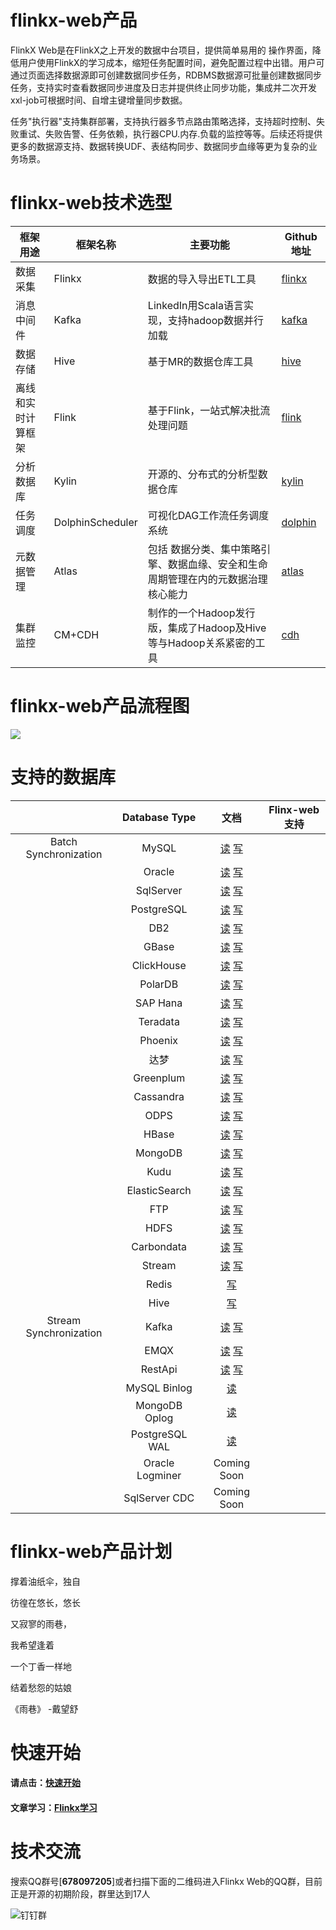 # flinkx-web产品

FlinkX Web是在FlinkX之上开发的数据中台项目，提供简单易用的 操作界面，降低用户使用FlinkX的学习成本，缩短任务配置时间，避免配置过程中出错。用户可通过页面选择数据源即可创建数据同步任务，RDBMS数据源可批量创建数据同步任务，支持实时查看数据同步进度及日志并提供终止同步功能，集成并二次开发xxl-job可根据时间、自增主键增量同步数据。  

任务"执行器"支持集群部署，支持执行器多节点路由策略选择，支持超时控制、失败重试、失败告警、任务依赖，执行器CPU.内存.负载的监控等等。后续还将提供更多的数据源支持、数据转换UDF、表结构同步、数据同步血缘等更为复杂的业务场景。

# flinkx-web技术选型

| 框架用途           | 框架名称         | 主要功能                                                     | Github地址                                                   |
| ------------------ | ---------------- | ------------------------------------------------------------ | ------------------------------------------------------------ |
| 数据采集           | Flinkx           | 数据的导入导出ETL工具                                        | [flinkx](  https://github.com/wxgzgl/flinkx  )               |
| 消息中间件         | Kafka            | LinkedIn用Scala语言实现，支持hadoop数据并行加载              | [kafka](https://github.com/apache/kafka)                     |
| 数据存储           | Hive             | 基于MR的数据仓库工具                                         | [hive](https://github.com/apache/hive)                       |
| 离线和实时计算框架 | Flink            | 基于Flink，一站式解决批流处理问题                            | [flink](https://github.com/apache/flink)                     |
| 分析数据库         | Kylin            | 开源的、分布式的分析型数据仓库                               | [kylin](https://github.com/apache/kylin)                     |
| 任务调度           | DolphinScheduler | 可视化DAG工作流任务调度系统                                  | [dolphin](https://github.com/apache/incubator-dolphinscheduler) |
| 元数据管理         | Atlas            | 包括 数据分类、集中策略引擎、数据血缘、安全和生命周期管理在内的元数据治理核心能力 | [atlas](http://atlas.apache.org/)                            |
| 集群监控           | CM+CDH           | 制作的一个Hadoop发行版，集成了Hadoop及Hive等与Hadoop关系紧密的工具 | [cdh](https://www.cloudera.com/products/open-source/apache-hadoop/key-cdh-components.html) |

# flinkx-web产品流程图

![](https://img2020.cnblogs.com/blog/622382/202008/622382-20200809112010690-444044896.png)





# 支持的数据库

|                        |  Database Type  |                             文档                             | Flinx-web支持 |
| :--------------------: | :-------------: | :----------------------------------------------------------: | ------------- |
| Batch Synchronization  |      MySQL      | [读](docs/offline/reader/mysqlreader.md)  [写](docs/offline/writer/mysqlwriter.md) |               |
|                        |     Oracle      | [读](docs/offline/reader/oraclereader.md)  [写](docs/offline/writer/oraclewriter.md) |               |
|                        |    SqlServer    | [读](docs/offline/reader/sqlserverreader.md)  [写](docs/offline/writer/sqlserverwriter.md) |               |
|                        |   PostgreSQL    | [读](docs/offline/reader/postgresqlreader.md)  [写](docs/offline/writer/postgresqlwriter.md) |               |
|                        |       DB2       | [读](docs/offline/reader/db2reader.md)  [写](docs/offline/writer/db2writer.md) |               |
|                        |      GBase      | [读](docs/offline/reader/gbasereader.md)  [写](docs/offline/writer/gbasewriter.md) |               |
|                        |   ClickHouse    | [读](docs/offline/reader/clickhousereader.md)  [写](docs/offline/writer/clickhousewriter.md) |               |
|                        |     PolarDB     | [读](docs/offline/reader/polardbreader.md)  [写](docs/offline/writer/polardbwriter.md) |               |
|                        |    SAP Hana     | [读](docs/offline/reader/saphanareader.md)  [写](docs/offline/writer/saphanawriter.md) |               |
|                        |    Teradata     | [读](docs/offline/reader/teradatareader.md)  [写](docs/offline/writer/teradatawriter.md) |               |
|                        |     Phoenix     | [读](docs/offline/reader/phoenixreader.md)  [写](docs/offline/writer/phoenixwriter.md) |               |
|                        |      达梦       | [读](docs/offline/reader/dmreader.md)  [写](docs/offline/writer/dmwriter.md) |               |
|                        |    Greenplum    | [读](docs/offline/reader/greenplumreader.md)  [写](docs/offline/writer/greenplumwriter.md) |               |
|                        |    Cassandra    | [读](docs/offline/reader/cassandrareader.md)  [写](docs/offline/writer/cassandrawriter.md) |               |
|                        |      ODPS       | [读](docs/offline/reader/odpsreader.md)  [写](docs/offline/writer/odpswriter.md) |               |
|                        |      HBase      | [读](docs/offline/reader/hbasereader.md)  [写](docs/offline/writer/hbasewriter.md) |               |
|                        |     MongoDB     | [读](docs/offline/reader/mongodbreader.md)  [写](docs/offline/writer/mongodbwriter.md) |               |
|                        |      Kudu       | [读](docs/offline/reader/kudureader.md)  [写](docs/offline/writer/kuduwriter.md) |               |
|                        |  ElasticSearch  | [读](docs/offline/reader/esreader.md)  [写](docs/offline/writer/eswriter.md) |               |
|                        |       FTP       | [读](docs/offline/reader/ftpreader.md)  [写](docs/offline/writer/ftpwriter.md) |               |
|                        |      HDFS       | [读](docs/offline/reader/hdfsreader.md)  [写](docs/offline/writer/hdfswriter.md) |               |
|                        |   Carbondata    | [读](docs/offline/reader/carbondatareader.md)  [写](docs/offline/writer/carbondatawriter.md) |               |
|                        |     Stream      | [读](docs/offline/reader/streamreader.md)  [写](docs/offline/writer/carbondatawriter.md) |               |
|                        |      Redis      |           [写](docs/offline/writer/rediswriter.md)           |               |
|                        |      Hive       |           [写](docs/offline/writer/hivewriter.md)            |               |
| Stream Synchronization |      Kafka      | [读](docs/realTime/reader/kafkareader.md)  [写](docs/realTime/writer/kafkawriter.md) |               |
|                        |      EMQX       | [读](docs/realTime/reader/emqxreader.md)  [写](docs/realTime/writer/emqxwriter.md) |               |
|                        |     RestApi     | [读](docs/realTime/reader/restapireader.md)  [写](docs/realTime/writer/restapiwriter.md) |               |
|                        |  MySQL Binlog   |          [读](docs/realTime/reader/binlogreader.md)          |               |
|                        |  MongoDB Oplog  |       [读](docs/realTime/reader/mongodboplogreader.md)       |               |
|                        | PostgreSQL WAL  |          [读](docs/realTime/reader/pgwalreader.md)           |               |
|                        | Oracle Logminer |                         Coming Soon                          |               |
|                        |  SqlServer CDC  |                         Coming Soon                          |               |

# flinkx-web产品计划

撑着油纸伞，独自

彷徨在悠长，悠长

又寂寥的雨巷，

我希望逢着

一个丁香一样地

结着愁怨的姑娘

《雨巷》 -戴望舒

# 快速开始

#### 请点击：[快速开始](https://github.com/wxgzgl/flinkx-web/blob/master/userGuid.md)

#### 文章学习：[Flinkx学习]( https://github.com/wxgzgl/flinkx-web/blob/master/docs/list.md )



# 技术交流

搜索QQ群号[**678097205**]或者扫描下面的二维码进入Flinkx Web的QQ群，目前正是开源的初期阶段，群里达到17人

![钉钉群](https://img2020.cnblogs.com/blog/622382/202008/622382-20200809130031496-886275303.png)
